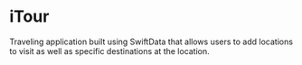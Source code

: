 # iTour
Traveling application built using SwiftData that allows users to add locations to visit as well as specific destinations at the location.
